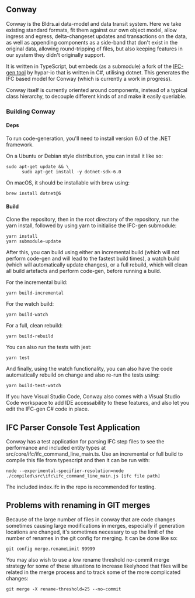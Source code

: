 
## Conway
 
Conway is the Bldrs.ai data-model and data transit system. Here we take existing standard formats, fit them against our own object model, allow ingress and egress, delta-changeset updates and transactions on the data, as well as appending components as a side-band that don't exist in the original data, allowing round-tripping of files, but also keeping features in our system they didn't originally support.

 It is written in TypeScript, but embeds (as a submodule) a fork of the [IFC-gen tool](https://github.com/bldrs-ai/IFC-gen) by hypar-io that is written in C#, utilising dotnet. This generates the IFC based model for Conway (which is currently a work in progress).

Conway itself is currently oriented around components, instead of a typical class hierarchy, to decouple different kinds of and make it easily queriable.  

### Building Conway

#### Deps
To run code-generation, you'll need to install version 6.0 of the .NET framework.

On a Ubuntu or Debian style distribution, you can install it like so:

    sudo apt-get update && \
    	  sudo apt-get install -y dotnet-sdk-6.0


On macOS, it should be installable with brew using:

	brew install dotnet@6

#### Build
 
Clone the repository, then in the root directory of the repository, run the yarn install, followed by using yarn to initialise the IFC-gen submodule:

	yarn install
	yarn submodule-update

After this, you can build using either an incremental build (which will not perform code-gen and will lead to the fastest build times), a watch build (which will automatically update changes), or a full rebuild, which will clean all build artefacts and perform code-gen, before running a build.

For the incremental build:

	yarn build-incremental

For the watch build:

	yarn build-watch

For a full, clean rebuild:

	yarn build-rebuild

You can also run the tests with jest:

	yarn test

And finally, using the watch functionality, you can also have the code automatically rebuild on change and also re-run the tests using:


	yarn build-test-watch

If you have Visual Studio Code, Conway also comes with a Visual Studio Code workspace to add IDE accessability to these features, and also let you edit the IFC-gen C# code in place.

## IFC Parser Console Test Application

Conway has a test application for parsing IFC step files to see the performance and included entity types at src/core/ifc/ifc_command_line_main.ts. 
Use an incremental or full build to compile this file from typescript and then it can be run with:

	node --experimental-specifier-resolution=node ./compiled\src\ifc\ifc_command_line_main.js [ifc file path]

The included index.ifc in the repo is recommended for testing.

## Problems with renaming in GIT merges

Because of the large number of files in conway that are code changes sometimes causing large modifications in merges, especially if generation locations are changed, it's sometimes necessary to up the limit of the number of renames in the git config for merging. It can be done like so:

	git config merge.renameLimit 99999

You may also wish to use a low rename threshold no-commit merge strategy for some of these situations to increase likelyhood that files will be related in the merge process and to track some of the more complicated changes:

	git merge -X rename-threshold=25 --no-commit
